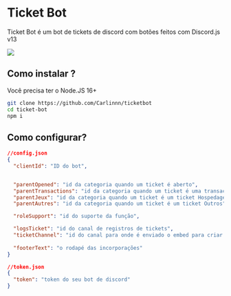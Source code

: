 # Ticket Bot

Ticket Bot é um bot de tickets de discord com botões feitos com Discord.js v13

![](https://ticketsbot.net/assets/img/logo-trans.webp)

## Como instalar ?

Você precisa ter o Node.JS 16+
``````bash
git clone https://github.com/Carlinnn/ticketbot
cd ticket-bot
npm i
``````

## Como configurar?

```json
//config.json
{
  "clientId": "ID do bot",


  "parentOpened": "id da categoria quando um ticket é aberto",
  "parentTransactions": "id da categoria quando um ticket é uma transação de ticket",
  "parentJeux": "id da categoria quando um ticket é um ticket Hospedagens",
  "parentAutres": "id da categoria quando um ticket é um ticket Outros",

  "roleSupport": "id do suporte da função",

  "logsTicket": "id do canal de registros de tickets",
  "ticketChannel": "id do canal para onde é enviado o embed para criar um ticket",
  
  "footerText": "o rodapé das incorporações"
}
```

```json
//token.json
{
  "token": "token do seu bot de discord"
}
```
